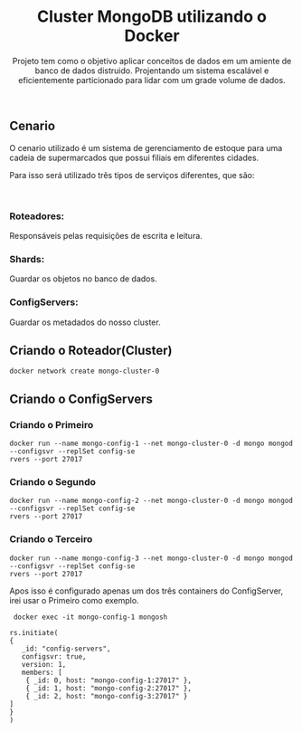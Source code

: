 <h1 align="center">Cluster MongoDB utilizando o Docker</h1>
<p align="center">Projeto tem como o objetivo aplicar conceitos de dados em um amiente de banco de dados distruido. Projentando um sistema escalável e eficientemente particionado para lidar com um grade volume de dados.</p>
</br>

<h2>Cenario</h2>
<p>O cenario utilizado é um sistema de gerenciamento de estoque para uma cadeia de supermarcados que possui filiais em diferentes cidades.</p>
<p>Para isso será utilizado três tipos de serviços diferentes, que são:</p>
</br>

<h3>Roteadores:</h3><p>Responsáveis pelas requisições de escrita e leitura.</p>
<h3>Shards:</h3><p>Guardar os objetos no banco de dados.</p>
<h3>ConfigServers:</h3><p>Guardar os metadados do nosso cluster.</p>



<h2>Criando o Roteador(Cluster)</h2>

```shell
docker network create mongo-cluster-0
```
<h2>Criando o ConfigServers</h2>
<h3>Criando o Primeiro </h3>

```shell
docker run --name mongo-config-1 --net mongo-cluster-0 -d mongo mongod --configsvr --replSet config-se
rvers --port 27017
```

<h3>Criando o Segundo</h3>

```shell
docker run --name mongo-config-2 --net mongo-cluster-0 -d mongo mongod --configsvr --replSet config-se
rvers --port 27017
```

<h3>Criando o Terceiro</h3>

```shell
docker run --name mongo-config-3 --net mongo-cluster-0 -d mongo mongod --configsvr --replSet config-se
rvers --port 27017
```

<p>Apos isso é configurado apenas um dos três containers do ConfigServer, irei usar o Primeiro como exemplo.</p>

```shell
 docker exec -it mongo-config-1 mongosh
```

```shell
rs.initiate( 
{
   _id: "config-servers", 
   configsvr: true, 
   version: 1,
   members: [ 
    { _id: 0, host: "mongo-config-1:27017" },
    { _id: 1, host: "mongo-config-2:27017" }, 
    { _id: 2, host: "mongo-config-3:27017" }
]
}
)
```
